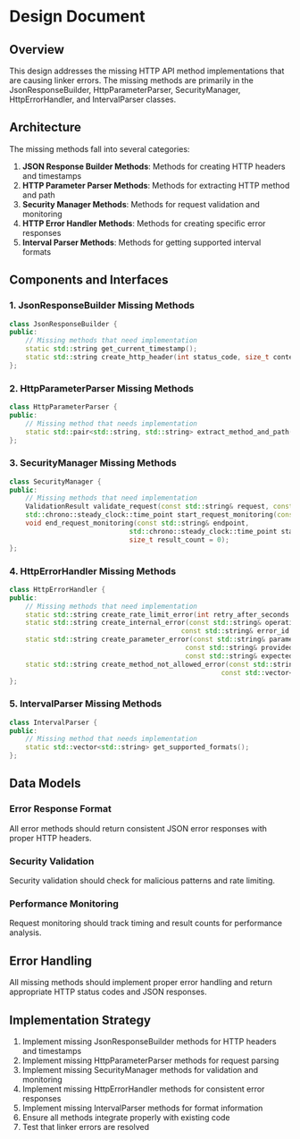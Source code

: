 # Design Document

## Overview

This design addresses the missing HTTP API method implementations that are causing linker errors. The missing methods are primarily in the JsonResponseBuilder, HttpParameterParser, SecurityManager, HttpErrorHandler, and IntervalParser classes.

## Architecture

The missing methods fall into several categories:

1. **JSON Response Builder Methods**: Methods for creating HTTP headers and timestamps
2. **HTTP Parameter Parser Methods**: Methods for extracting HTTP method and path
3. **Security Manager Methods**: Methods for request validation and monitoring
4. **HTTP Error Handler Methods**: Methods for creating specific error responses
5. **Interval Parser Methods**: Methods for getting supported interval formats

## Components and Interfaces

### 1. JsonResponseBuilder Missing Methods

```cpp
class JsonResponseBuilder {
public:
    // Missing methods that need implementation
    static std::string get_current_timestamp();
    static std::string create_http_header(int status_code, size_t content_length = 0);
};
```

### 2. HttpParameterParser Missing Methods

```cpp
class HttpParameterParser {
public:
    // Missing method that needs implementation
    static std::pair<std::string, std::string> extract_method_and_path(const std::string& request);
};
```

### 3. SecurityManager Missing Methods

```cpp
class SecurityManager {
public:
    // Missing methods that need implementation
    ValidationResult validate_request(const std::string& request, const std::string& client_ip);
    std::chrono::steady_clock::time_point start_request_monitoring(const std::string& endpoint);
    void end_request_monitoring(const std::string& endpoint,
                              std::chrono::steady_clock::time_point start_time,
                              size_t result_count = 0);
};
```

### 4. HttpErrorHandler Missing Methods

```cpp
class HttpErrorHandler {
public:
    // Missing methods that need implementation
    static std::string create_rate_limit_error(int retry_after_seconds = 60);
    static std::string create_internal_error(const std::string& operation = "",
                                           const std::string& error_id = "");
    static std::string create_parameter_error(const std::string& parameter_name,
                                            const std::string& provided_value = "",
                                            const std::string& expected_format = "");
    static std::string create_method_not_allowed_error(const std::string& method,
                                                     const std::vector<std::string>& allowed_methods = {"GET"});
};
```

### 5. IntervalParser Missing Methods

```cpp
class IntervalParser {
public:
    // Missing method that needs implementation
    static std::vector<std::string> get_supported_formats();
};
```

## Data Models

### Error Response Format
All error methods should return consistent JSON error responses with proper HTTP headers.

### Security Validation
Security validation should check for malicious patterns and rate limiting.

### Performance Monitoring
Request monitoring should track timing and result counts for performance analysis.

## Error Handling

All missing methods should implement proper error handling and return appropriate HTTP status codes and JSON responses.

## Implementation Strategy

1. Implement missing JsonResponseBuilder methods for HTTP headers and timestamps
2. Implement missing HttpParameterParser methods for request parsing
3. Implement missing SecurityManager methods for validation and monitoring
4. Implement missing HttpErrorHandler methods for consistent error responses
5. Implement missing IntervalParser methods for format information
6. Ensure all methods integrate properly with existing code
7. Test that linker errors are resolved